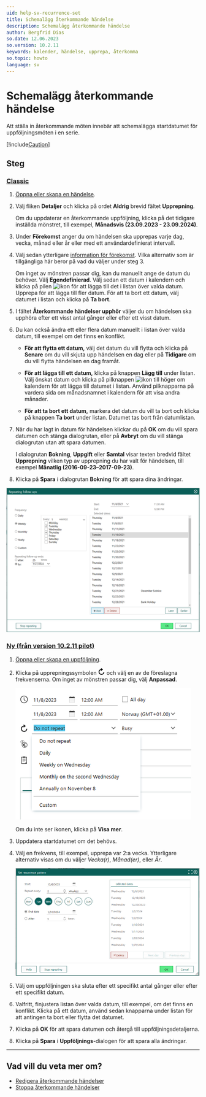 ```yaml
---
uid: help-sv-recurrence-set
title: Schemalägg återkommande händelse
description: Schemalägg återkommande händelse
author: Bergfrid Dias
so.date: 12.06.2023
so.version: 10.2.11
keywords: kalender, händelse, upprepa, återkomma
so.topic: howto
language: sv
---
```


# Schemalägg återkommande händelse

Att ställa in återkommande möten innebär att schemalägga startdatumet för uppföljningsmöten i en serie.

[!include[Caution](../includes/caution-do-not-change-recurring-date.md)]

## Steg

<!-- markdownlint-disable MD051 -->
### [Classic](#tab/fields-old)

1. [Öppna eller skapa en händelse][2].

2. Välj fliken **Detaljer** och klicka på ordet **Aldrig** brevid fältet **Upprepning**.

    Om du uppdaterar en återkommande uppföljning, klicka på det tidigare inställda mönstret, till exempel, **Månadsvis (23.09.2023 - 23.09.2024)**.

3. Under **Förekomst** anger du om händelsen ska upprepas varje dag, vecka, månad eller år eller med ett användardefinierat intervall.

4. Välj sedan ytterligare [information för förekomst][4]. Vilka alternativ som är tillgängliga här beror på vad du väljer under steg 3.

    Om inget av mönstren passar dig, kan du manuellt ange de datum du behöver. Välj **Egendefinierad**. Välj sedan ett datum i kalendern och klicka på pilen ![ikon][img2] för att lägga till det i listan över valda datum. Upprepa för att lägga till fler datum. För att ta bort ett datum, välj datumet i listan och klicka på **Ta bort**.

5. I fältet **Återkommande händelser upphör** väljer du om händelsen ska upphöra efter ett visst antal gånger eller efter ett visst datum.

6. Du kan också ändra ett eller flera datum manuellt i listan över valda datum, till exempel om det finns en konflikt.

    * **För att flytta ett datum,** välj det datum du vill flytta och klicka på **Senare**  om du vill skjuta upp händelsen en dag eller på **Tidigare** om du vill flytta händelsen en dag framåt.

    * **För att lägga till ett datum,** klicka på knappen **Lägg till** under listan. Välj önskat datum och klicka på pilknappen ![ikon][img2] till höger om kalendern för att lägga till datumet i listan. Använd pilknapparna på vardera sida om månadsnamnet i kalendern för att visa andra månader.

    * **För att ta bort ett datum,** markera det datum du vill ta bort och klicka på knappen **Ta bort** under listan. Datumet tas bort från datumlistan.

7. När du har lagt in datum för händelsen klickar du på **OK** om du vill spara datumen och stänga dialogrutan, eller på **Avbryt** om du vill stänga dialogrutan utan att spara datumen.

    I dialogrutan **Bokning**, **Uppgift** eller **Samtal** visar texten bredvid fältet **Upprepning** vilken typ av upprepning du har valt för händelsen, till exempel **Månatlig (2016-09-23–2017-09-23)**.

8. Klicka på **Spara** i dialogrutan **Bokning** för att spara dina ändringar.

![Skärmbild av dialogruta för återkommande uppföljningar -screenshot][img6]

### [Ny (från version 10.2.11 pilot)](#tab/fields-new)

1. [Öppna eller skapa en uppföljning][2].

1. Klicka på upprepningssymbolen ![ikon][img1] och välj en av de föreslagna frekvenserna. Om inget av mönstren passar dig, välj **Anpassad**.

    ![Uppföljningsdialog, föreslagen återkomst -screenshot][img8]

    Om du inte ser ikonen, klicka på **Visa mer**.

1. Uppdatera startdatumet om det behövs.

1. Välj en frekvens, till exempel, upprepa var 2:a vecka. Ytterligare alternativ visas om du väljer *Vecka(r)*, *Månad(er)*, eller *År*.

    ![Uppföljningsdialog, återkomst -screenshot][img7]

1. Välj om uppföljningen ska sluta efter ett specifikt antal gånger eller efter ett specifikt datum.

1. Valfritt, finjustera listan över valda datum, till exempel, om det finns en konflikt. Klicka på ett datum, använd sedan knapparna under listan för att antingen ta bort eller flytta det datumet.

1. Klicka på **OK** för att spara datumen och återgå till uppföljningsdetaljerna.

1. Klicka på **Spara** i **Uppföljnings**-dialogen för att spara alla ändringar.

***
<!-- markdownlint-restore -->

## Vad vill du veta mer om?

* [Redigera återkommande händelser][1]
* [Stoppa återkommande händelser][3]

<!-- Referenced links -->
[1]: ../edit-follow-up.md#repeat
[2]: ../create-follow-up.md
[3]: stop.md
[4]: index.md#frequency

<!-- Referenced images -->
[img1]: ../../../../../common/icons/refresh-icon.png
[img2]: ../../../../media/icons/arrow-right.png
[img6]: ../../../../media/loc/en/diary/recurrence-dialog.png
[img7]: ../../../../media/loc/en/diary/recurrence-selected-dates.png
[img8]: ../../../../media/loc/en/diary/suggested-pattern.png
